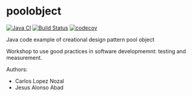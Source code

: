 poolobject
==========

[![Java CI](https://github.com/dgm1003/poolobject/actions/workflows/ci.yml/badge.svg)](https://github.com/dgm1003/poolobject/actions/workflows/ci.yml) [![Build Status](https://app.travis-ci.com/dgm1003/poolobject.svg?branch=master)](https://app.travis-ci.com/dgm1003/poolobject) [![codecov](https://codecov.io/gh/dgm1003/poolobject/branch/master/graph/badge.svg)](https://codecov.io/gh/dgm1003/poolobject)

Java code example of creational design pattern pool object

Workshop to use good practices in software developmemnt: testing and measurement.

Authors:

- Carlos Lopez Nozal
- Jesus Alonso Abad
 
